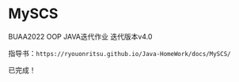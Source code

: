 # MySCS

BUAA2022 OOP JAVA迭代作业
迭代版本v4.0

指导书：`https://ryouonritsu.github.io/Java-HomeWork/docs/MySCS/`

已完成！
